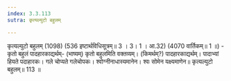 ```yaml
---
index: 3.3.113
sutra: कृत्यल्युटो बहुलम्

---
```

कृत्यल्युटो बहुलम् (1098) (536 इष्टार्थविधिसूत्रम्॥ 3 । 3। 1 । आ.32) (4070 वार्तिकम्॥ 1 ॥) - कृतो बहुलं पादहारकाद्यर्थम्- (भाष्यम्) कृतो बहुलमिति वक्तव्यम्। (किमर्थम्?) पादहारकाद्यर्थम्। पादाभ्यां हियते पदाहारकः। गले चोप्यते गलेचोपकः। श्वोग्नीनाधास्यमानेन। श्वः सोमेन यक्ष्यमाणेन॥ कृत्यल्युटो बहुलम्॥ 113 ॥